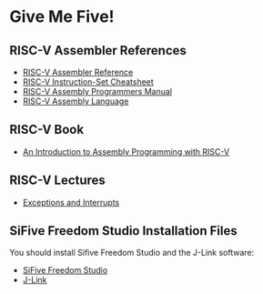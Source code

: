 # Give Me Five!

## RISC-V Assembler References

- [RISC-V Assembler Reference](https://website-name.com](https://michaeljclark.github.io/asm.html)https://michaeljclark.github.io/asm.html)  
- [RISC-V Instruction-Set Cheatsheet](https://itnext.io/risc-v-instruction-set-cheatsheet-70961b4bbe8)  
- [RISC-V Assembly Programmers Manual](https://github.com/riscv-non-isa/riscv-asm-manual/blob/master/riscv-asm.md)  
- [RISC-V Assembly Language](https://web.eecs.utk.edu/~smarz1/courses/ece356/notes/assembly/)

## RISC-V Book
- [An Introduction to Assembly Programming with RISC-V](https://riscv-programming.org/book/riscv-book.html)

## RISC-V Lectures

- [Exceptions and Interrupts](https://andrewt0301.github.io/hse-acos-course/part1ca/11_Exceptions/lecture.html)

## SiFive Freedom Studio Installation Files

You should install Sifive Freedom Studio and the J-Link software:  

- [SiFive Freedom Studio](https://unilj-my.sharepoint.com/:f:/g/personal/bulic_fri1_uni-lj_si/Epy-EtAoxldOrquUyyTyBAgB6Ai1G9XNwhcbziRiY5xjEw?e=Xuenld)
- [J-Link](https://www.segger.com/downloads/jlink/)





